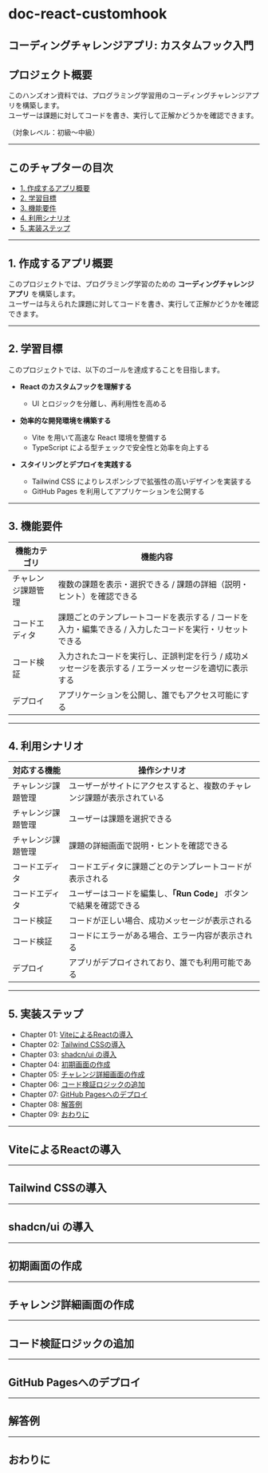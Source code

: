 # doc-react-customhook

## コーディングチャレンジアプリ: カスタムフック入門

## プロジェクト概要

このハンズオン資料では、プログラミング学習用のコーディングチャレンジアプリを構築します。  
ユーザーは課題に対してコードを書き、実行して正解かどうかを確認できます。  

（対象レベル：初級〜中級）

---

## このチャプターの目次

- [1. 作成するアプリ概要](#1-作成するアプリ概要)
- [2. 学習目標](#2-学習目標)
- [3. 機能要件](#3-機能要件)
- [4. 利用シナリオ](#4-利用シナリオ)
- [5. 実装ステップ](#5-実装ステップ)

---

## 1. 作成するアプリ概要

このプロジェクトでは、プログラミング学習のための **コーディングチャレンジアプリ** を構築します。  
ユーザーは与えられた課題に対してコードを書き、実行して正解かどうかを確認できます。

---

## 2. 学習目標

このプロジェクトでは、以下のゴールを達成することを目指します。

- **React のカスタムフックを理解する**  
  - UI とロジックを分離し、再利用性を高める  

- **効率的な開発環境を構築する**  
  - Vite を用いて高速な React 環境を整備する  
  - TypeScript による型チェックで安全性と効率を向上する  

- **スタイリングとデプロイを実践する**  
  - Tailwind CSS によりレスポンシブで拡張性の高いデザインを実装する  
  - GitHub Pages を利用してアプリケーションを公開する  

---

## 3. 機能要件

| 機能カテゴリ | 機能内容 |
|--------------|----------|
| チャレンジ課題管理 | 複数の課題を表示・選択できる / 課題の詳細（説明・ヒント）を確認できる |
| コードエディタ | 課題ごとのテンプレートコードを表示する / コードを入力・編集できる / 入力したコードを実行・リセットできる |
| コード検証 | 入力されたコードを実行し、正誤判定を行う / 成功メッセージを表示する / エラーメッセージを適切に表示する |
| デプロイ | アプリケーションを公開し、誰でもアクセス可能にする |

---

## 4. 利用シナリオ

| 対応する機能    | 操作シナリオ                                                 |
| --------- | ---------------------------------------------------------- |
| チャレンジ課題管理 | ユーザーがサイトにアクセスすると、複数のチャレンジ課題が表示されている |
| チャレンジ課題管理 | ユーザーは課題を選択できる                                     |
| チャレンジ課題管理 | 課題の詳細画面で説明・ヒントを確認できる                         |
| コードエディタ   | コードエディタに課題ごとのテンプレートコードが表示される            |
| コードエディタ   | ユーザーはコードを編集し、**「Run Code」** ボタンで結果を確認できる |
| コード検証     | コードが正しい場合、成功メッセージが表示される                    |
| コード検証     | コードにエラーがある場合、エラー内容が表示される                  |
| デプロイ      | アプリがデプロイされており、誰でも利用可能である                  |

---

## 5. 実装ステップ

- Chapter 01: [ViteによるReactの導入](#viteによるreactの導入) 
- Chapter 02: [Tailwind CSSの導入](#tailwind-cssの導入)   
- Chapter 03: [shadcn/ui の導入](#shadcnui-の導入)
- Chapter 04: [初期画面の作成](#初期画面の作成)  
- Chapter 05: [チャレンジ詳細画面の作成](#チャレンジ詳細画面の作成)  
- Chapter 06: [コード検証ロジックの追加](#コード検証ロジックの追加)  
- Chapter 07: [GitHub Pagesへのデプロイ](#github-pagesへのデプロイ)  
- Chapter 08: [解答例](#解答例)
- Chapter 09: [おわりに](#おわりに)

---

## ViteによるReactの導入

---

## Tailwind CSSの導入

---

## shadcn/ui の導入

---

## 初期画面の作成

---

## チャレンジ詳細画面の作成

---

## コード検証ロジックの追加

---

## GitHub Pagesへのデプロイ

---

## 解答例

---

## おわりに
